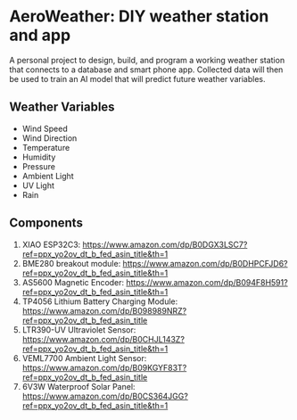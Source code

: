 # AeroWeather: DIY weather station and app
A personal project to design, build, and program a working weather station that connects to a database and smart phone app. Collected data will then be used to train an AI model that will predict future weather variables.

## Weather Variables

* Wind Speed
* Wind Direction
* Temperature
* Humidity
* Pressure
* Ambient Light
* UV Light
* Rain

## Components
1. XIAO ESP32C3: https://www.amazon.com/dp/B0DGX3LSC7?ref=ppx_yo2ov_dt_b_fed_asin_title&th=1
2. BME280 breakout module: https://www.amazon.com/dp/B0DHPCFJD6?ref=ppx_yo2ov_dt_b_fed_asin_title&th=1
3. AS5600 Magnetic Encoder: https://www.amazon.com/dp/B094F8H591?ref=ppx_yo2ov_dt_b_fed_asin_title&th=1
4. TP4056 Lithium Battery Charging Module: https://www.amazon.com/dp/B098989NRZ?ref=ppx_yo2ov_dt_b_fed_asin_title
5. LTR390-UV Ultraviolet Sensor: https://www.amazon.com/dp/B0CHJL143Z?ref=ppx_yo2ov_dt_b_fed_asin_title&th=1
6. VEML7700 Ambient Light Sensor: https://www.amazon.com/dp/B09KGYF83T?ref=ppx_yo2ov_dt_b_fed_asin_title
7. 6V3W Waterproof Solar Panel: https://www.amazon.com/dp/B0CS364JGG?ref=ppx_yo2ov_dt_b_fed_asin_title&th=1
